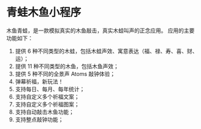 # 青蛙木鱼小程序

木鱼青蛙，是一款模拟真实的木鱼敲击，真实木蛙叫声的正念应用。
应用的主要功能如下：

1. 提供 6 种不同类型的木蛙，包括木蛙声效、寓意表达（福、禄、寿、喜、财、运）；
2. 提供 11 种不同类型的木鱼，包括木鱼声效；
3. 提供 5 种不同的全景声 Atoms 敲钟体验；
4. 弹幕祈福，新玩法！
5. 支持每日、每月、每年统计；
6. 支持自定义多个祈福文案；
7. 支持自定义多个祈福图案；
8. 支持自动敲击木鱼功能；
9. 支持整点敲钟功能；
